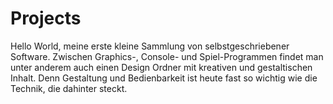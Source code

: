 # Projects
Hello World,
meine erste kleine Sammlung von selbstgeschriebener Software.
Zwischen Graphics-, Console- und Spiel-Programmen findet man unter anderem auch einen Design Ordner mit kreativen und gestaltischen Inhalt.
Denn Gestaltung und Bedienbarkeit ist heute fast so wichtig wie die Technik, die dahinter steckt.
